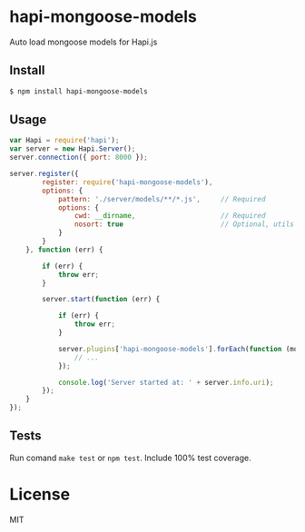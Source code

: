 # hapi-mongoose-models

Auto load mongoose models for Hapi.js

## Install

```bash
$ npm install hapi-mongoose-models
```

## Usage

```javascript
var Hapi = require('hapi');
var server = new Hapi.Server();
server.connection({ port: 8000 });

server.register({
        register: require('hapi-mongoose-models'),
        options: {
            pattern: './server/models/**/*.js',     // Required
            options: {
                cwd: __dirname,                     // Required
                nosort: true                        // Optional, utils for mongoose descriptors
            }
        }
    }, function (err) {

        if (err) {
            throw err;
        }

        server.start(function (err) {

            if (err) {
                throw err;
            }

            server.plugins['hapi-mongoose-models'].forEach(function (model) {
                // ...
            });

            console.log('Server started at: ' + server.info.uri);
        });
    }
});
```

## Tests
Run comand `make test` or `npm test`. Include 100% test coverage.

# License
MIT